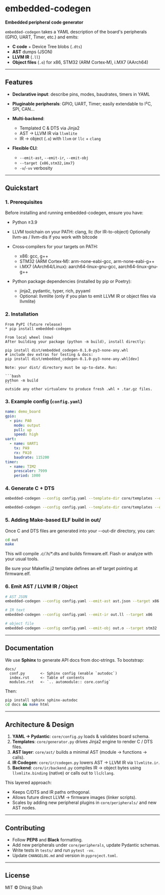 # embedded-codegen

**Embedded peripheral code generator**

`embedded-codegen` takes a YAML description of the board's peripherals (GPIO, UART, Timer, etc.) and emits:

* **C code** + Device Tree blobs (`.dts`)
* **AST** dumps (JSON)
* **LLVM IR** (`.ll`)
* **Object files** (`.o`) for x86, STM32 (ARM Cortex‑M), i.MX7 (AArch64)

---

## Features

* **Declarative input**: describe pins, modes, baudrates, timers in YAML
* **Pluginable peripherals**: GPIO, UART, Timer; easily extendable to I²C, SPI, CAN…
* **Multi‐backend**:

  * Templated C & DTS via Jinja2
  * AST -> LLVM IR via `llvmlite`
  * IR -> object (`.o`) with `llvm` or `llc` + `clang`
* **Flexible CLI**:

  * `--emit-ast`, `--emit-ir`, `--emit-obj`
  * `--target {x86,stm32,imx7}`
  * `-v`/`-vv` verbosity

---

## Quickstart

### 1. Prerequisites

Before installing and running embedded-codegen, ensure you have:

* Python ≥3.9

* LLVM toolchain on your PATH:
    clang, llc (for IR-to-object)
    Optionally llvm-as / llvm-dis if you work with bitcode

* Cross‑compilers for your targets on PATH:
    * x86: gcc, g++
    * STM32 (ARM Cortex‑M): arm-none-eabi-gcc, arm-none-eabi-g++
    * i.MX7 (AArch64/Linux): aarch64-linux-gnu-gcc, aarch64-linux-gnu-g++

* Python package dependencies (installed by pip or Poetry):
    * jinja2, pydantic, typer, rich, pyyaml
    * Optional: llvmlite (only if you plan to emit LLVM IR or object files via llvmlite)


### 2. Installation 

    From PyPI (future release)
    * pip install embedded-codegen

    From local wheel (now)
    After building your package (python -m build), install directly:
    
    pip install dist/embedded_codegen-0.1.0-py3-none-any.whl
    # include dev extras for testing & docs:
    pip install dist/embedded_codegen-0.1.0-py3-none-any.whl[dev]

    Note: your dist/ directory must be up‑to‑date. Run:

    ```bash
    python -m build
    ```
    outside any other virtualenv to produce fresh .whl + .tar.gz files.

### 3. Example config (`config.yaml`)

```yaml
name: demo_board
gpio:
  - pin: PA0
    mode: output
    pull: up
    speed: high
uart:
  - name: UART1
    tx: PA9
    rx: PA10
    baudrate: 115200
timer:
  - name: TIM2
    prescaler: 7999
    period: 1000
```

### 4. Generate C + DTS

```bash
embedded-codegen --config config.yaml --template-dir core/templates --out-dir out --target stm32

embedded-codegen --config config.yaml --template-dir core/templates --out-dir out-imx7 --target imx7 -vv 
```

### 5. Adding Make-based ELF build in out/
Once C and DTS files are generated into your --out-dir directory, you can:

```bash
cd out
make
```
This will compile *.c/*.h/*.dts and builds firmware.elf. Flash or analyze with your usual tools.

Be sure your Makefile.j2 template defines an elf target pointing at firmware.elf.

### 6. Emit AST / LLVM IR / Object

```bash
# AST JSON
embedded-codegen --config config.yaml --emit-ast ast.json --target x86

# IR text
embedded-codegen --config config.yaml --emit-ir out.ll --target x86

# object file
embedded-codegen --config config.yaml --emit-obj out.o --target stm32
```

---

## Documentation

We use **Sphinx** to generate API docs from doc‐strings. To bootstrap:

```text
docs/
  conf.py       <- Sphinx config (enable `autodoc`)
  index.rst     <- Table of contents
  modules.rst   <- `.. automodule:: core.config`
```

Then:

```bash
pip install sphinx sphinx-autodoc
cd docs && make html
```

---

## Architecture & Design

1. **YAML -> Pydantic**: `core/config.py` loads & validates board schema.
2. **Templates**: `core/generator.py` drives Jinja2 engine to render C / DTS files.
3. **AST layer**: `core/ast/` builds a minimal AST (module -> functions -> calls).
4. **IR Codegen**: `core/ir/codegen.py` lowers AST -> LLVM IR via `llvmlite.ir`.
5. **Backend**: `core/ir/backend.py` compiles IR -> object bytes using `llvmlite.binding` (native) or calls out to `llc`/`clang`.

This layered approach:

* Keeps C/DTS and IR paths orthogonal.
* Allows future direct LLVM -> firmware images (linker scripts).
* Scales by adding new peripheral plugins in `core/peripherals/` and new AST nodes.

---

## Contributing

* Follow **PEP8** and **Black** formatting.
* Add new peripherals under `core/peripherals`, update Pydantic schemas.
* Write tests in `tests/` and run `pytest -vv`.
* Update `CHANGELOG.md` and version in `pyproject.toml`.

---

## License

MIT © Dhiraj Shah

